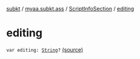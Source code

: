 [subkt](../../index.md) / [myaa.subkt.ass](../index.md) / [ScriptInfoSection](index.md) / [editing](./editing.md)

# editing

`var editing: `[`String`](https://kotlinlang.org/api/latest/jvm/stdlib/kotlin/-string/index.html)`?` [(source)](https://github.com/Myaamori/SubKt/blob/0.1.13/src/main/kotlin/myaa/subkt/ass/parser.kt#L794)